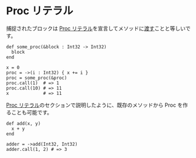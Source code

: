 # Proc リテラル

捕捉されたブロックは [Proc リテラル](literals/proc.html)を宣言してメソッドに[渡す](block_forwarding.html)ことと等しいです。

```crystal
def some_proc(&block : Int32 -> Int32)
  block
end

x = 0
proc = ->(i : Int32) { x += i }
proc = some_proc(&proc)
proc.call(1)  # => 1
proc.call(10) # => 11
x             # => 11
```

[Proc リテラル](literals/proc.html)のセクションで説明したように、既存のメソッドから Proc を作ることも可能です。

```crystal
def add(x, y)
  x + y
end

adder = ->add(Int32, Int32)
adder.call(1, 2) # => 3
```
